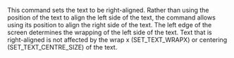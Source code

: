 This command sets the text to be right-aligned. Rather than using the position of the text to align the left side of the text, the command allows using its position to align the right side of the text. The left edge of the screen determines the wrapping of the left side of the text. Text that is right-aligned is not affected by the wrap x (SET_TEXT_WRAPX) or centering (SET_TEXT_CENTRE_SIZE) of the text.